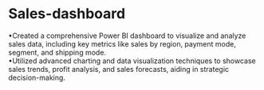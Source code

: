 # Sales-dashboard
•Created a comprehensive Power BI dashboard to visualize and analyze sales data, including key metrics like sales by region, payment mode, segment, and shipping mode.<br>
•Utilized advanced charting and data visualization techniques to showcase sales trends, profit analysis, and sales forecasts, aiding in strategic decision-making.<br>
